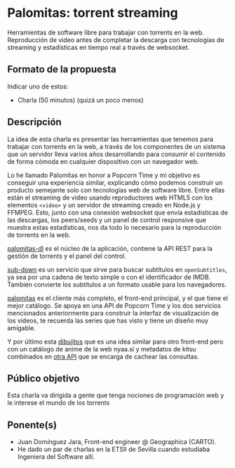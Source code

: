 # Palomitas: torrent streaming

Herramientas de software libre para trabajar con torrents en la web.
Reproducción de video antes de completar la descarga con tecnologías de streaming y estadísticas en tiempo real a través de websocket.

## Formato de la propuesta

Indicar uno de estos:

* Charla (50 minutos) (quizá un poco menos)

## Descripción

La idea de esta charla es presentar las herramientas que tenemos para trabajar con torrents en la web, a través de los componentes de un sistema que un servidor lleva varios años desarrollando para consumir el contenido de forma cómoda en cualquier dispositivo con un navegador web.

Lo he llamado Palomitas en honor a Popcorn Time y mi objetivo es conseguir una experiencia similar, explicando cómo podemos construir un producto semejante solo con tecnologías web de software libre. Entre ellas están el streaming de video usando reproductores web HTML5 con los elementos `<video>` y un servidor de streaming creado en Node.js y FFMPEG. Esto, junto con una conexión websocket que envía estadísticas de las descargas, los peers/seeds y un panel de control responsive que muestra estas estadísticas, nos da todo lo necesario para la reproducción de torrents en la web.

[palomitas-dl](https://github.com/juandjara/palomitas-dl) es el núcleo de la aplicación, contiene la API REST para la gestión de torrents y el panel del control.

[sub-down](https://github.com/juandjara/sub-down) es un servicio que sirve para buscar subtítulos en `openSubtitles`, ya sea por una cadena de texto simple o con el identificador de IMDB. También convierte los subtítulos a un formato usable para los navegadores.

[palomitas](https://github.com/juandjara/palomitas) es el cliente más completo, el front-end principal, y el que tiene el mejor catálogo. Se apoya en una API de Popcorn Time y los dos servicios mencionados anteriormente para construir la interfaz de visualización de los videos, te recuerda las series que has visto y tiene un diseño muy amigable.

Y por último esta [dibujitos](https://github.com/juandjara/dibujitos) que es una idea similar para otro front-end pero con un catálogo de anime de la web nyaa.si y metadatos de kitsu combinados en [otra API](https://github.com/juandjara/dibujitos-api) que se encarga de cachear las consultas.

## Público objetivo

Esta charla va dirigida a gente que tenga nociones de programación web y le interese el mundo de los torrents

## Ponente(s)

* Juan Domínguez Jara, Front-end engineer @ Geographica (CARTO).
* He dado un par de charlas en la ETSII de Sevilla cuando estudiaba Ingeniera del Software allí.

